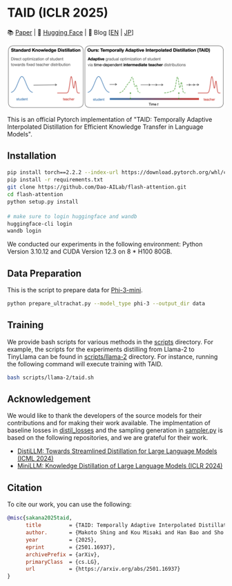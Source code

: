 # TAID (ICLR 2025)

📚 [Paper](https://arxiv.org/abs/2501.16937) | 🤗 [Hugging Face](https://huggingface.co/SakanaAI) | 📝 Blog \[[EN](https://sakana.ai/taid/) | [JP](https://sakana.ai/taid-jp/)\]

<div align="center">
<img alt="overview" src="./overview.png" title="overview">
</div>

This is an official Pytorch implementation of "TAID: Temporally Adaptive Interpolated Distillation for Efficient Knowledge Transfer in Language Models".

## Installation

```bash
pip install torch==2.2.2 --index-url https://download.pytorch.org/whl/cu121
pip install -r requirements.txt
git clone https://github.com/Dao-AILab/flash-attention.git
cd flash-attention
python setup.py install

# make sure to login huggingface and wandb
huggingface-cli login
wandb login
```

We conducted our experiments in the following environment: Python Version 3.10.12 and CUDA Version 12.3 on 8 * H100 80GB.

## Data Preparation

This is the script to prepare data for [Phi-3-mini](https://huggingface.co/microsoft/Phi-3-mini-4k-instruct).

```bash
python prepare_ultrachat.py --model_type phi-3 --output_dir data
```

## Training

We provide bash scripts for various methods in the [scripts](./scripts) directory. For example, the scripts for the experiments distilling from Llama-2 to TinyLlama can be found in [scripts/llama-2](./scripts/llama-2) directory. For instance, running the following command will execute training with TAID.

```bash
bash scripts/llama-2/taid.sh
```

## Acknowledgement

We would like to thank the developers of the source models for their contributions and for making their work available.
The implmentation of baseline losses in [distil_losses](./src/distil_losses) and the sampling generation in [sampler.py](./src/sampler.py) is based on the following repositories, and we are grateful for their work.

- [DistiLLM: Towards Streamlined Distillation for Large Language Models (ICML 2024)](https://github.com/jongwooko/distillm)
- [MiniLLM: Knowledge Distillation of Large Language Models (ICLR 2024)](https://github.com/microsoft/LMOps/tree/main/minillm)

## Citation

To cite our work, you can use the following:

```bibtex
@misc{sakana2025taid,
      title         = {TAID: Temporally Adaptive Interpolated Distillation for Efficient Knowledge Transfer in Language Models}, 
      author.       = {Makoto Shing and Kou Misaki and Han Bao and Sho Yokoi and Takuya Akiba},
      year          = {2025},
      eprint        = {2501.16937},
      archivePrefix = {arXiv},
      primaryClass  = {cs.LG},
      url           = {https://arxiv.org/abs/2501.16937}
}
```
